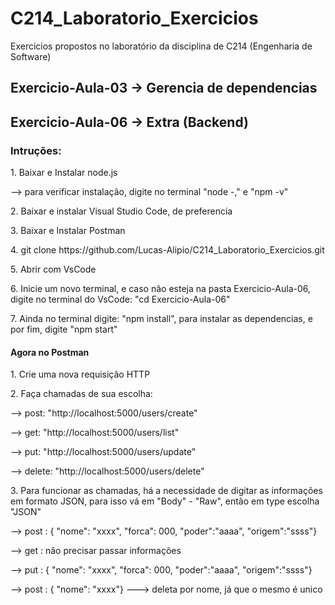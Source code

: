 <h1> C214_Laboratorio_Exercicios </h1>
<p>Exercicios propostos no laboratório da disciplina de C214 (Engenharia de Software)</p>
<h2>Exercicio-Aula-03 -> Gerencia de dependencias</h2>
<h2>Exercicio-Aula-06 -> Extra (Backend)</h2>
<h3>Intruções:</h3>
<p>1. Baixar e Instalar node.js</p>
<p>--> para verificar instalação, digite no terminal "node -," e "npm -v"</p>
<p>2. Baixar e instalar Visual Studio Code, de preferencia</p>
<p>3. Baixar e Instalar Postman</p>
<p>4. git clone https://github.com/Lucas-Alipio/C214_Laboratorio_Exercicios.git</p>
<p>5. Abrir com VsCode</p>
<p>6. Inicie um novo terminal, e caso não esteja na pasta Exercicio-Aula-06, digite no terminal do VsCode: "cd Exercicio-Aula-06"</p>
<p>7. Ainda no terminal digite: "npm install", para instalar as dependencias, e por fim, digite "npm start"</p>
<h4>Agora no Postman</h4>
<p>1. Crie uma nova requisição HTTP</p>
<p>2. Faça chamadas de sua escolha:</p>
<p>--> post: "http://localhost:5000/users/create"</p>
<p>--> get: "http://localhost:5000/users/list"</p>
<p>--> put: "http://localhost:5000/users/update"</p>
<p>--> delete: "http://localhost:5000/users/delete"</p>
<p>3. Para funcionar as chamadas, há a necessidade de digitar as informações em formato JSON, para isso vá em "Body" - "Raw", então em type escolha "JSON"</p>
<p>--> post : { "nome": "xxxx", "forca": 000, "poder":"aaaa", "origem":"ssss"}</p>
<p>--> get : não precisar passar informações</p>
<p>--> put : { "nome": "xxxx", "forca": 000, "poder":"aaaa", "origem":"ssss"}</p>
<p>--> post : { "nome": "xxxx"} ---> deleta por nome, já que o mesmo é unico</p>
